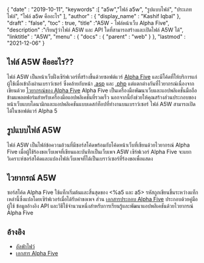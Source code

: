 {
  "date" : "2019-10-11",
  "keywords" :[ "a5w","ไฟล์ a5w", "รูปแบบไฟล์", "ประเภทไฟล์", "ไฟล์ a5w คืออะไร" ],
  "author" : {
    "display_name" : "Kashif Iqbal"
},
  "draft" : "false",
  "toc" : true,
  "title" :"A5W - ไฟล์หน้าเว็บ Alpha Five",
  "description" :"เรียนรู้ว่าไฟล์ A5W และ API ใดที่สามารถสร้างและเปิดไฟล์ A5W ได้",
  "linktitle" : "A5W",
  "menu" : {
    "docs" : {
      "parent" : "web"
}
},
  "lastmod" : "2021-12-06"
}

## ไฟล์ A5W คืออะไร??

ไฟล์ A5W เป็นหน้าเว็บฝั่งเซิร์ฟเวอร์ที่สร้างขึ้นด้วยซอฟต์แวร์ [Alpha Five](https://www.alphasoftware.com/) และมีโค้ดที่ให้บริการแก่ผู้ใช้เมื่อเข้าถึงผ่านเบราว์เซอร์ ซึ่งคล้ายกับหน้า [.asp](/th/web/asp/) และ [.php](/th/programming/php/) แต่แตกต่างกันที่ไวยากรณ์เนื่องจากเขียนด้วย [ไวยากรณ์ของ Alpha Five](https://documentation.alphasoftware.com/documentation/pages/GettingStarted/index.html) Alpha Five เป็นเครื่องมือพัฒนาเว็บและแอปพลิเคชั่นมือถือข้ามแพลตฟอร์มสำหรับเครื่องมือแอปพลิเคชั่นที่รวดเร็ว นอกจากนี้ยังช่วยให้คุณสร้างส่วนประกอบของหน้าเว็บแบบไดนามิกและแอปพลิเคชันแบบเดสก์ท็อปที่ทำงานบนเบราว์เซอร์ ไฟล์ A5W สามารถเปิดได้ในซอฟต์แวร์ Alpha 5

## รูปแบบไฟล์ A5W

ไฟล์ A5W เป็นไฟล์ข้อความล้วนที่มีซอร์สโค้ดพร้อมกับโค้ดหน้าเว็บที่เขียนด้วยไวยากรณ์ Alpha Five เมื่อผู้ใช้ร้องขอเว็บเพจที่เขียนและบันทึกเป็นเว็บเพจ A5W เซิร์ฟเวอร์ Alpha Five จะแยกวิเคราะห์ซอร์สโค้ดและแปลงไฟล์เว็บเพจที่ได้เป็นเบราว์เซอร์ที่ร้องขอเพื่อแสดง

## ไวยากรณ์ A5W

ซอร์สโค้ด Alpha Five ใช้แท็กเริ่มต้นและสิ้นสุดของ <%a5 และ a5> รหัสถูกเขียนขึ้นระหว่างแท็กเหล่านี้ซึ่งแปลโดยเซิร์ฟเวอร์เมื่อได้รับคำขอเพจ ส่วน [เอกสารประกอบ Alpha Five](https://documentation.alphasoftware.com/documentation/pages/index.html) ประกอบด้วยคู่มือผู้ใช้ ข้อมูลอ้างอิง API และวิธีใช้จำนวนหนึ่งสำหรับการเรียนรู้และพัฒนาแอปพลิเคชันด้วยไวยากรณ์ Alpha Five

## อ้างอิง

* [อัลฟ่าไฟว์](https://www.alphasoftware.com/)
* [เอกสาร Alpha Five](https://documentation.alphasoftware.com/documentation/pages/index.html)

